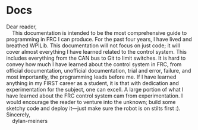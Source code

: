 # Docs
Dear reader,\
&nbsp;&nbsp;&nbsp;&nbsp;This documentation is intended to be the most comprehensive guide to programming in FRC I can produce. For the past four years, I have lived and breathed WPILib. This documentation will not focus on just code; it will cover almost everything I have learned related to the control system. This includes everything from the CAN bus to Git to limit switches. It is hard to convey how much I have learned about the control system in FRC, from official documentation, unofficial documentation, trial and error, failure, and most importantly, the programming leads before me. If I have learned anything in my FIRST career as a student, it is that with dedication and experimentation for the subject, one can excell. A large portion of what I have learned about the FRC control system cam from experimentation. I would encourage the reader to venture into the unknown; build some sketchy code and deploy it—just make sure the robot is on stilts first :).\
Sincerely,\
&nbsp;&nbsp;&nbsp;&nbsp;dylan-meiners
